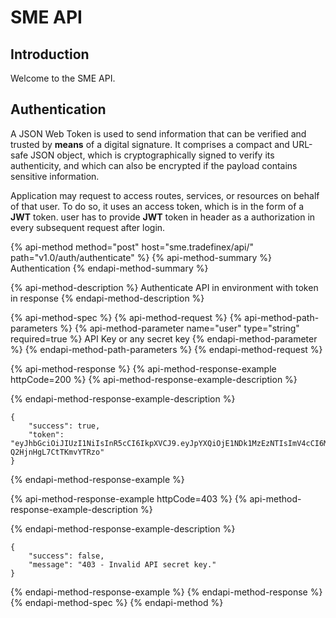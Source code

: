 # SME API

## Introduction

Welcome to the SME API.

## Authentication

A JSON Web Token is used to send information that can be verified and trusted by **means** of a digital signature. It comprises a compact and URL-safe JSON object, which is cryptographically signed to verify its authenticity, and which can also be encrypted if the payload contains sensitive information.

Application may request to access routes, services, or resources on behalf of that user. To do so, it uses an access token, which is in the form of a **JWT** token. user has to provide **JWT** token in header as a authorization in every subsequent request after login.

{% api-method method="post" host="sme.tradefinex/api/" path="v1.0/auth/authenticate" %}
{% api-method-summary %}
Authentication
{% endapi-method-summary %}

{% api-method-description %}
Authenticate API in environment with token in response
{% endapi-method-description %}

{% api-method-spec %}
{% api-method-request %}
{% api-method-path-parameters %}
{% api-method-parameter name="user" type="string" required=true %}
API Key or any secret key
{% endapi-method-parameter %}
{% endapi-method-path-parameters %}
{% endapi-method-request %}

{% api-method-response %}
{% api-method-response-example httpCode=200 %}
{% api-method-response-example-description %}

{% endapi-method-response-example-description %}

```text
{
    "success": true,
    "token": "eyJhbGciOiJIUzI1NiIsInR5cCI6IkpXVCJ9.eyJpYXQiOjE1NDk1MzEzNTIsImV4cCI6MTU0OTYxNzc1Mn0.6cTXghU1IdDreucri4nQKK-Q2HjnHgL7CtTKmvYTRzo"
}
```
{% endapi-method-response-example %}

{% api-method-response-example httpCode=403 %}
{% api-method-response-example-description %}

{% endapi-method-response-example-description %}

```text
{
    "success": false,
    "message": "403 - Invalid API secret key."
}
```
{% endapi-method-response-example %}
{% endapi-method-response %}
{% endapi-method-spec %}
{% endapi-method %}

